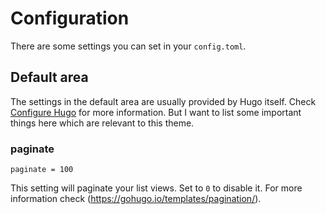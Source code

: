 # Configuration

There are some settings you can set in your `config.toml`. 

## Default area

The settings in the default area are usually provided by Hugo itself. Check [Configure Hugo](https://gohugo.io/getting-started/configuration/#all-configuration-settings) for more information. But I want to list some important things here which are relevant to this theme.

### paginate

```
paginate = 100
```

This setting will paginate your list views. Set to `0` to disable it. For more information check (https://gohugo.io/templates/pagination/).
